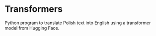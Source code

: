 # Transformers
Python program to translate Polish text into English using a transformer model from Hugging Face.
